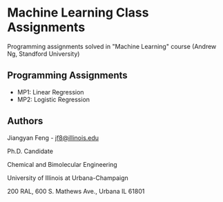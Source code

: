 # Machine Learning Class Assignments

Programming assignments solved in "Machine Learning" course (Andrew Ng, Standford University)

## Programming Assignments
* MP1: Linear Regression
* MP2: Logistic Regression


## Authors

Jiangyan Feng - jf8@illinois.edu

Ph.D. Candidate

Chemical and Bimolecular Engineering

University of Illinois at Urbana-Champaign

200 RAL, 600 S. Mathews Ave., Urbana IL 61801

